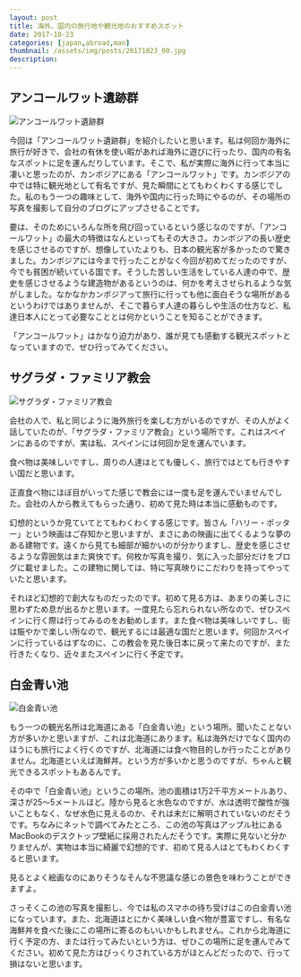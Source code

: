 ```yaml
---
layout: post
title: 海外、国内の旅行地や観光地のおすすめスポット
date: 2017-10-23
categories: [japan,abroad,man]
thumbnail: /assets/img/posts/20171023_00.jpg
description: 
---
```



## アンコールワット遺跡群

![アンコールワット遺跡群]({{site.url}}/assets/img/posts/20171023_01.jpg)

今回は「アンコールワット遺跡群」を紹介したいと思います。私は何回か海外に旅行が好きで、会社の有休を使い暇があれば海外に遊びに行ったり、国内の有名なスポットに足を運んだりしています。そこで、私が実際に海外に行って本当に凄いと思ったのが、カンボジアにある「アンコールワット」です。カンボジアの中では特に観光地として有名ですが、見た瞬間にとてもわくわくする感じでした。私のもう一つの趣味として、海外や国内に行った時にやるのが、その場所の写真を撮影して自分のブログにアップさせることです。

要は、そのためにいろんな所を飛び回っているという感じなのですが、「アンコールワット」の最大の特徴はなんといってもその大きさ。カンボジアの長い歴史を感じさせるのですが、想像していたよりも、日本の観光客が多かったので驚きました。カンボジアには今まで行ったことがなく今回が初めてだったのですが、今でも貧困が続いている国です。そうした苦しい生活をしている人達の中で、歴史を感じさせるような建造物があるというのは、何かを考えさせられるような気がしました。なかなかカンボジアって旅行に行っても他に面白そうな場所があるというわけではありませんが、そこで暮らす人達の暮らしや生活の仕方など、私達日本人にとって必要なこととは何かということを知ることができます。

「アンコールワット」はかなり迫力があり、誰が見ても感動する観光スポットとなっていますので、ぜひ行ってみてください。

## サグラダ・ファミリア教会

![サグラダ・ファミリア教会]({{site.url}}/assets/img/posts/20171023_02.jpg)

会社の人で、私と同じように海外旅行を楽しむ方がいるのですが、その人がよく話していたのが、「サグラダ・ファミリア教会」という場所です。これはスペインにあるのですが、実は私、スペインには何回か足を運んでいます。

食べ物は美味しいですし、周りの人達はとても優しく、旅行ではとても行きやすい国だと思います。

正直食べ物にほぼ目がいってた感じで教会には一度も足を運んでいませんでした。会社の人から教えてもらった通り、初めて見た時は本当に感動ものです。

幻想的というか見ていてとてもわくわくする感じです。皆さん「ハリー・ポッター」という映画はご存知かと思いますが、まさにあの映画に出てくるような夢のある建物です。遠くから見ても細部が細かいのが分かりますし、歴史を感じさせるような雰囲気はまた爽快です。何枚か写真を撮り、気に入った部分だけをブログに載せました。この建物に関しては、特に写真映りにこだわりを持ってやっていたと思います。

それほど幻想的で創大なものだったのです。初めて見る方は、あまりの美しさに思わずため息が出るかと思います。一度見たら忘れられない所なので、ぜひスペインに行く際は行ってみるのをお勧めします。また食べ物は美味しいですし、街は賑やかで楽しい所なので、観光するには最適な国だと思います。何回かスペインに行っているはずなのに、この教会を見た後日本に戻って来たのですが、また行きたくなり、近々またスペインに行く予定です。

## 白金青い池

![白金青い池]({{site.url}}/assets/img/posts/20171023_03.jpg)

もう一つの観光名所は北海道にある「白金青い池」という場所。聞いたことない方が多いかと思いますが、これは北海道にあります。私は海外だけでなく国内のほうにも旅行によく行くのですが、北海道には食べ物目的しか行ったことがありません。北海道といえば海鮮丼。という方が多いかと思うのですが、ちゃんと観光できるスポットもあるんです。

その中で「白金青い池」というこの場所。池の面積は1万2千平方メートルあり、深さが25～5メートルほど。陸から見ると水色なのですが、水は透明で酸性が強いこともなく、なぜ水色に見えるのか、それは未だに解明されていないのだそうです。ちなみにネットで調べてみたところ、この池の写真はアップル社にあるMacBookのデスクトップ壁紙に採用されたんだそうです。実際に見ないと分かりませんが、実物は本当に綺麗で幻想的です、初めて見る人はとてもわくわくすると思います。

見るとよく絵画なのにありそうなそんな不思議な感じの景色を味わうことができますよ。

さっそくこの池の写真を撮影し、今では私のスマホの待ち受けはこの白金青い池になっています。また、北海道はとにかく美味しい食べ物が豊富ですし、有名な海鮮丼を食べた後にこの場所に寄るのもいいかもしれません。これから北海道に行く予定の方、または行ってみたいという方は、ぜひこの場所に足を運んでみてください。初めて見た方はびっくりされている方がほとんどだったので、行って損はないと思います。
